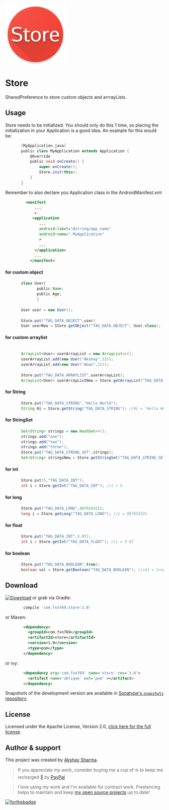 ![](app/src/main/res/mipmap-xxxhdpi/ic_launcher.png)
# Store
SharedPreference to store custom objects and arrrayLists.

Usage
-----
Store needs to be initialized. You should only do this 1 time, so placing the initialization in your Application is a good idea. An example for this would be:
```groovy
       [MyApplication.java]
       public class MyApplication extends Application {
           @Override
           public void onCreate() {
               super.onCreate();
               Store.init(this);
           }
       }

```

Remember to also declare you Application class in the AndroidManifest.xml
```xml
         <manifest
             ...
             >
            <application
               ...
               android:label="@string/app_name"
               android:name=".MyApplication"
               >
               ...
             </application>
             ...
           </manifest>

```

#### for custom object
```groovy
       class User{
              public Name;
              public Age;
              }
              
       User user = new User();
       
       Store.put("TAG_DATA_OBJECT",user)
       User userNew = Store.getObject("TAG_DATA_OBJECT", User.class);
```
#### for custom arraylist
```groovy
     
       ArrayList<User> userArrayList = new ArrayList<>();
       userArrayList.add(new User("Akshay",12));
       userArrayList.add(new User("Aman",11));
       
       Store.put("TAG_DATA_ARRAYLIST",userArrayList);
       ArrayList<User> userArrayListNew = Store.getArrayList("TAG_DATA_ARRAYLIST", User.class);
```
#### for String
```groovy
       Store.put("TAG_DATA_STRING","Hello World");
       String Hi = Store.getString("TAG_DATA_STRING"); //Hi = "Hello World"
```
#### for StringSet
```groovy
       Set<String> strings = new HashSet<>();
       strings.add("one");
       strings.add("two");
       strings.add("three");
       Store.put("TAG_DATA_STRING_SET",strings);
       Set<String> stringsNew = Store.getStringSet("TAG_DATA_STRING_SET"); 
```
#### for int
```groovy
       Store.put(5,"TAG_DATA_INT");
       int i = Store.getInt("TAG_DATA_INT"); //i = 5
```
#### for long
```groovy
       Store.put("TAG_DATA_LONG",987654321);
       long i = Store.getLong("TAG_DATA_LONG"); //i = 987654321
```
#### for float
```groovy
       Store.put("TAG_DATA_INT",5.0f);
       int i = Store.getInt("TAG_DATA_FLOAT"); //i = 5.0f
```
#### for boolean
```groovy
       Store.put("TAG_DATA_BOOLEAN",true);
       boolean val = Store.getBoolean("TAG_DATA_BOOLEAN"); //val = true;
```

Download
--------

 [![Download](https://api.bintray.com/packages/fxn769/android_projects/Store/images/download.svg)](https://bintray.com/fxn769/android_projects/Store/_latestVersion)  or grab via Gradle:
```groovy
        compile 'com.fxn769:store:1.0'
```
or Maven:
```xml
        <dependency>
          <groupId>com.fxn769</groupId>
          <artifactId>store</artifactId>
          <version>1.0</version>
          <type>pom</type>
        </dependency>
```
or ivy:
```xml
        <dependency org='com.fxn769' name='store' rev='1.0'>
          <artifact name='oblique' ext='pom' ></artifact>
        </dependency>
```

Snapshots of the development version are available in [Sonatype's `snapshots` repository][snap].



## License
Licensed under the Apache License, Version 2.0, [click here for the full license](/LICENSE.txt).

## Author & support
This project was created by [Akshay Sharma](https://akshay2211.github.io/).

> If you appreciate my work, consider buying me a cup of :coffee: to keep me recharged :metal: by [PayPal](https://www.paypal.me/akshay2211)

> I love using my work and I'm available for contract work. Freelancing helps to maintain and keep [my open source projects](https://github.com/akshay2211/) up to date!

[![forthebadge](http://forthebadge.com/images/badges/built-for-android.svg)](http://forthebadge.com)


 [snap]: https://oss.sonatype.org/content/repositories/snapshots/
